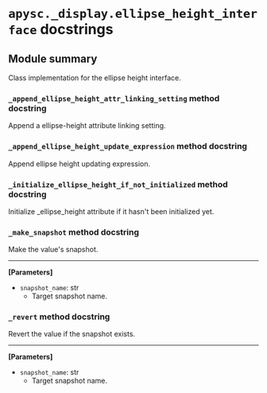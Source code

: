 # `apysc._display.ellipse_height_interface` docstrings

## Module summary

Class implementation for the ellipse height interface.

### `_append_ellipse_height_attr_linking_setting` method docstring

Append a ellipse-height attribute linking setting.

### `_append_ellipse_height_update_expression` method docstring

Append ellipse height updating expression.

### `_initialize_ellipse_height_if_not_initialized` method docstring

Initialize _ellipse_height attribute if it hasn't been initialized yet.

### `_make_snapshot` method docstring

Make the value's snapshot.<hr>

**[Parameters]**

- `snapshot_name`: str
  - Target snapshot name.

### `_revert` method docstring

Revert the value if the snapshot exists.<hr>

**[Parameters]**

- `snapshot_name`: str
  - Target snapshot name.